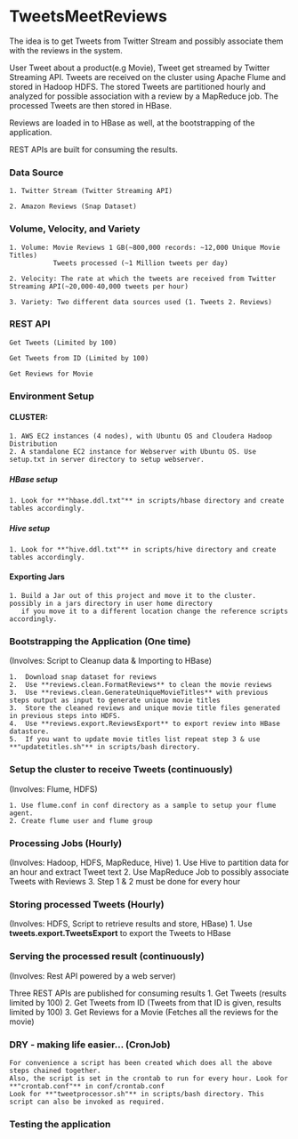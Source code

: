 # TweetsMeetReviews

The idea is to get Tweets from Twitter Stream and possibly associate them with the reviews in the system.

User Tweet about a product(e.g Movie), Tweet get streamed by Twitter Streaming API.
Tweets are received on the cluster using Apache Flume and stored in Hadoop HDFS.
The stored Tweets are partitioned hourly and analyzed for possible association 
with a review by a MapReduce job. The processed Tweets are then stored in HBase.

Reviews are loaded in to HBase as well, at the bootstrapping of the application.

REST APIs are built for consuming the results.

  
### Data Source
    1. Twitter Stream (Twitter Streaming API)

    2. Amazon Reviews (Snap Dataset)


### Volume, Velocity, and Variety
    1. Volume: Movie Reviews 1 GB(~800,000 records: ~12,000 Unique Movie Titles)
               Tweets processed (~1 Million tweets per day)
    
    2. Velocity: The rate at which the tweets are received from Twitter Streaming API(~20,000-40,000 tweets per hour)
    
    3. Variety: Two different data sources used (1. Tweets 2. Reviews)  

### REST API

    Get Tweets (Limited by 100)

    Get Tweets from ID (Limited by 100)

    Get Reviews for Movie

### Environment Setup
#### CLUSTER:
 
    1. AWS EC2 instances (4 nodes), with Ubuntu OS and Cloudera Hadoop Distribution
    2. A standalone EC2 instance for Webserver with Ubuntu OS. Use setup.txt in server directory to setup webserver.    

##### HBase setup
    1. Look for **"hbase.ddl.txt"** in scripts/hbase directory and create tables accordingly.
    
##### Hive setup
    1. Look for **"hive.ddl.txt"** in scripts/hive directory and create tables accordingly.
    
#### Exporting Jars
    1. Build a Jar out of this project and move it to the cluster. possibly in a jars directory in user home directory
       if you move it to a different location change the reference scripts accordingly.    

### Bootstrapping the Application (One time)
(Involves: Script to Cleanup data & Importing to HBase)

    1.  Download snap dataset for reviews
    2.  Use **reviews.clean.FormatReviews** to clean the movie reviews
    3.  Use **reviews.clean.GenerateUniqueMovieTitles** with previous steps output as input to generate unique movie titles 
    3.  Store the cleaned reviews and unique movie title files generated in previous steps into HDFS.
    4.  Use **reviews.export.ReviewsExport** to export review into HBase datastore.
    5.  If you want to update movie titles list repeat step 3 & use **"updatetitles.sh"** in scripts/bash directory.

### Setup the cluster to receive Tweets (continuously)
(Involves: Flume, HDFS)

    1. Use flume.conf in conf directory as a sample to setup your flume agent.
    2. Create flume user and flume group

### Processing Jobs (Hourly)
(Involves: Hadoop, HDFS, MapReduce, Hive)
    1. Use Hive to partition data for an hour and extract Tweet text
    2. Use MapReduce Job to possibly associate Tweets with Reviews
    3. Step 1 & 2 must be done for every hour

### Storing processed Tweets (Hourly)
(Involves: HDFS, Script to retrieve results and store, HBase)
    1.  Use **tweets.export.TweetsExport** to export the Tweets to HBase

### Serving the processed result (continuously)
(Involves: Rest API powered by a web server)

 Three REST APIs are published for consuming results
    1. Get Tweets (results limited by 100)
    2. Get Tweets from ID (Tweets from that ID is given, results limited by 100)
    3. Get Reviews for a Movie (Fetches all the reviews for the movie) 

### DRY - making life easier... (CronJob)
    For convenience a script has been created which does all the above steps chained together.
    Also, the script is set in the crontab to run for every hour. Look for **"crontab.conf"** in conf/crontab.conf
    Look for **"tweetprocessor.sh"** in scripts/bash directory. This script can also be invoked as required.
    
### Testing the application